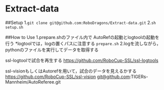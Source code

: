 # Extract-data
##Setup
1.`git clone git@github.com:RoboDragons/Extract-data.git`
2.`sh setup.sh`

##How to Use
1.prepare.shのファイル内で
    AutoRefの起動とlogtoolの起動を行う
    *logtoolでは，logの置くパスに注意する
    `prepare.sh`
2.logを流しながら，pythonのファイルを実行してデータを取得する

ssl-logtoolで試合を再生する
https://github.com/RoboCup-SSL/ssl-logtools

ssl-visionもしくはAutorefを用いて，試合のデータを見えるかする
https://github.com/RoboCup-SSL/ssl-vision
git@github.com:TIGERs-Mannheim/AutoReferee.git
